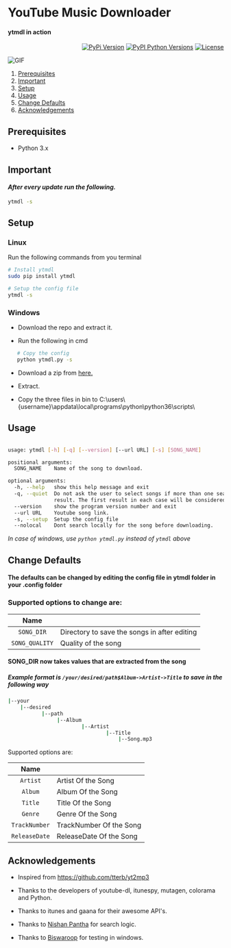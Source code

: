# YouTube Music Downloader

#### ytmdl in action

<p align="right">
  <a href="https://pypi.python.org/pypi/ytmdl/"><img src="https://img.shields.io/pypi/v/ytmdl.svg" alt="PyPi Version"/></a>
  <a href="https://pypi.python.org/pypi/ytmdl/"><img src="https://pypip.in/py_versions/ytmdl/badge.svg" alt="PyPI Python Versions"/></a>
  <a href="https://github.com/deepjyoti30/ytmdl/blob/master/LICENSE"><img src="https://img.shields.io/github/license/deepjyoti30/ytmdl.svg" alt="License"/></a>
</p>

![GIF](https://i.imgur.com/YhEmZwo.gif)

1. [Prerequisites](#prerequisites)
2. [Important](#important)
3. [Setup](#setup)
4. [Usage](#usage)
5. [Change Defaults](#change-defaults)
6. [Acknowledgements](#acknowledgements)

## Prerequisites

 * Python 3.x

## Important
#### _After every update run the following._

```sh
ytmdl -s
```

## Setup

### Linux

Run the following commands from you terminal  

```sh
# Install ytmdl
sudo pip install ytmdl

# Setup the config file
ytmdl -s
```

### Windows

 * Download the repo and extract it.

 * Run the following in cmd

 ```sh
    # Copy the config
    python ytmdl.py -s
```

 * Download a zip from <a href = https://ffmpeg.zeranoe.com/>here.</a>

 * Extract.

 * Copy the three files in bin to C:\users\\{username}\appdata\local\programs\python\python36\scripts\


## Usage

```sh

usage: ytmdl [-h] [-q] [--version] [--url URL] [-s] [SONG_NAME]

positional arguments:
  SONG_NAME    Name of the song to download.

optional arguments:
  -h, --help   show this help message and exit
  -q, --quiet  Do not ask the user to select songs if more than one search
               result. The first result in each case will be considered.
  --version    show the program version number and exit
  --url URL    Youtube song link.
  -s, --setup  Setup the config file
  --nolocal    Dont search locally for the song before downloading.

```

_In case of windows, use ```python ytmdl.py``` instead of ```ytmdl``` above_

## Change Defaults

#### The defaults can be changed by editing the config file in ytmdl folder in your .config folder

### Supported options to change are:

| Name           |                                                    |
|:--------------:|----------------------------------------------------|
| `SONG_DIR`     | Directory to save the songs in after editing       |
| `SONG_QUALITY` | Quality of the song                                |

#### SONG_DIR now takes values that are extracted from the song
##### Example format is `/your/desired/path$Album->Artist->Title` to save in the following way

```sh
|--your
    |--desired
           |--path
                |--Album
                        |--Artist
                                |--Title
                                    |--Song.mp3
```

Supported options are:

| Name          |                               |
|:-------------:|-------------------------------|
| `Artist`      | Artist Of the Song            |
| `Album`       | Album Of the Song             |
| `Title`       | Title Of the Song             |
| `Genre`       | Genre Of the Song             |
| `TrackNumber` | TrackNumber Of the Song       |
| `ReleaseDate` | ReleaseDate Of the Song       |


## Acknowledgements

 * Inspired from <a href = https://github.com/tterb/yt2mp3>https://github.com/tterb/yt2mp3</a>

 * Thanks to the developers of youtube-dl, itunespy, mutagen, colorama and Python.

 * Thanks to itunes and gaana for their awesome API's.

 * Thanks to <a href = https://github.com/NISH1001>Nishan Pantha</a> for search logic.

 * Thanks to <a href = https://github.com/biswaroop1547>Biswaroop</a> for testing in windows.
